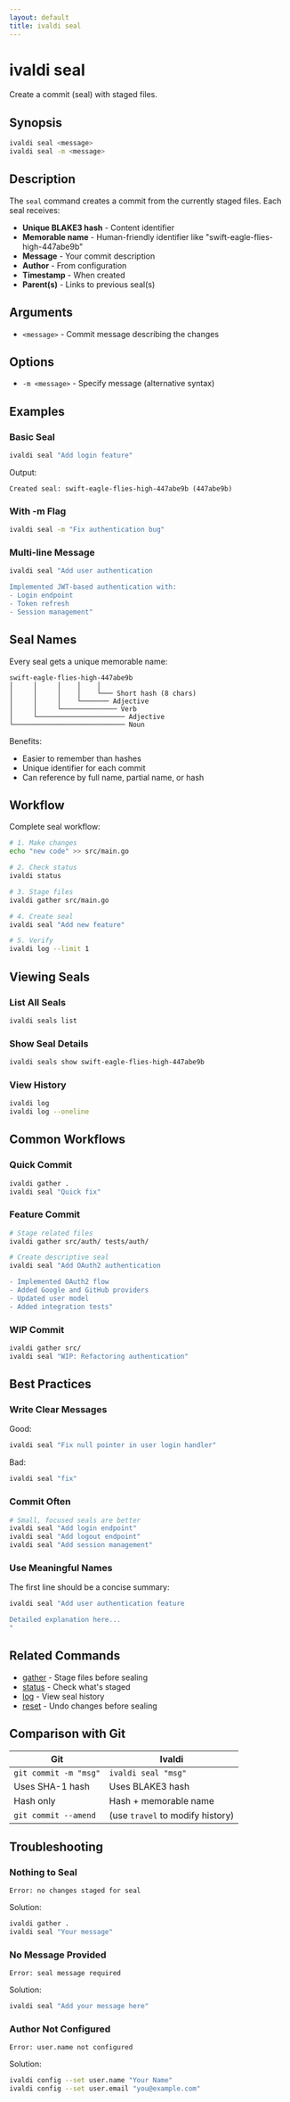 ```yaml
---
layout: default
title: ivaldi seal
---
```


# ivaldi seal

Create a commit (seal) with staged files.

## Synopsis

```bash
ivaldi seal <message>
ivaldi seal -m <message>
```

## Description

The `seal` command creates a commit from the currently staged files. Each seal receives:
- **Unique BLAKE3 hash** - Content identifier
- **Memorable name** - Human-friendly identifier like "swift-eagle-flies-high-447abe9b"
- **Message** - Your commit description
- **Author** - From configuration
- **Timestamp** - When created
- **Parent(s)** - Links to previous seal(s)

## Arguments

- `<message>` - Commit message describing the changes

## Options

- `-m <message>` - Specify message (alternative syntax)

## Examples

### Basic Seal

```bash
ivaldi seal "Add login feature"
```

Output:
```
Created seal: swift-eagle-flies-high-447abe9b (447abe9b)
```

### With -m Flag

```bash
ivaldi seal -m "Fix authentication bug"
```

### Multi-line Message

```bash
ivaldi seal "Add user authentication

Implemented JWT-based authentication with:
- Login endpoint
- Token refresh
- Session management"
```

## Seal Names

Every seal gets a unique memorable name:

```
swift-eagle-flies-high-447abe9b
│     │     │    │    │
│     │     │    │    └─── Short hash (8 chars)
│     │     │    └─────── Adjective
│     │     └────────────── Verb
│     └────────────────────── Adjective
└──────────────────────────── Noun
```

Benefits:
- Easier to remember than hashes
- Unique identifier for each commit
- Can reference by full name, partial name, or hash

## Workflow

Complete seal workflow:

```bash
# 1. Make changes
echo "new code" >> src/main.go

# 2. Check status
ivaldi status

# 3. Stage files
ivaldi gather src/main.go

# 4. Create seal
ivaldi seal "Add new feature"

# 5. Verify
ivaldi log --limit 1
```

## Viewing Seals

### List All Seals

```bash
ivaldi seals list
```

### Show Seal Details

```bash
ivaldi seals show swift-eagle-flies-high-447abe9b
```

### View History

```bash
ivaldi log
ivaldi log --oneline
```

## Common Workflows

### Quick Commit

```bash
ivaldi gather .
ivaldi seal "Quick fix"
```

### Feature Commit

```bash
# Stage related files
ivaldi gather src/auth/ tests/auth/

# Create descriptive seal
ivaldi seal "Add OAuth2 authentication

- Implemented OAuth2 flow
- Added Google and GitHub providers
- Updated user model
- Added integration tests"
```

### WIP Commit

```bash
ivaldi gather src/
ivaldi seal "WIP: Refactoring authentication"
```

## Best Practices

### Write Clear Messages

Good:
```bash
ivaldi seal "Fix null pointer in user login handler"
```

Bad:
```bash
ivaldi seal "fix"
```

### Commit Often

```bash
# Small, focused seals are better
ivaldi seal "Add login endpoint"
ivaldi seal "Add logout endpoint"
ivaldi seal "Add session management"
```

### Use Meaningful Names

The first line should be a concise summary:
```bash
ivaldi seal "Add user authentication feature

Detailed explanation here...
"
```

## Related Commands

- [gather](gather.md) - Stage files before sealing
- [status](status.md) - Check what's staged
- [log](log.md) - View seal history
- [reset](reset.md) - Undo changes before sealing

## Comparison with Git

| Git | Ivaldi |
|-----|--------|
| `git commit -m "msg"` | `ivaldi seal "msg"` |
| Uses SHA-1 hash | Uses BLAKE3 hash |
| Hash only | Hash + memorable name |
| `git commit --amend` | (use `travel` to modify history) |

## Troubleshooting

### Nothing to Seal

```
Error: no changes staged for seal
```

Solution:
```bash
ivaldi gather .
ivaldi seal "Your message"
```

### No Message Provided

```
Error: seal message required
```

Solution:
```bash
ivaldi seal "Add your message here"
```

### Author Not Configured

```
Error: user.name not configured
```

Solution:
```bash
ivaldi config --set user.name "Your Name"
ivaldi config --set user.email "you@example.com"
```

